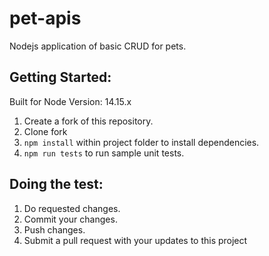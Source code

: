 # pet-apis

Nodejs application of basic CRUD for pets.

## Getting Started:

Built for Node Version: 14.15.x

1. Create a fork of this repository.
2. Clone fork
3. `npm install` within project folder to install dependencies.
4. `npm run tests` to run sample unit tests.

## Doing the test:

1. Do requested changes.
2. Commit your changes.
3. Push changes.
4. Submit a pull request with your updates to this project
